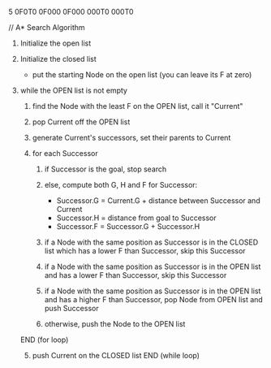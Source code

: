 5
0F0T0
0F000
0F000
000T0
000T0



// A* Search Algorithm
1.  Initialize the open list

2.  Initialize the closed list
    - put the starting Node on the open list (you can leave its F at zero)

3.  while the OPEN list is not empty
    1. find the Node with the least F on the OPEN list, call it "Current"

    2. pop Current off the OPEN list

    3. generate Current's successors, set their parents to Current

    4. for each Successor
       1. if Successor is the goal, stop search

       2. else, compute both G, H and F for Successor:
            - Successor.G = Current.G + distance between Successor and Current
            - Successor.H = distance from goal to Successor 
            - Successor.F = Successor.G + Successor.H

        3. if a Node with the same position as Successor is in the CLOSED list which has a lower F than Successor, skip this Successor

        4. if a Node with the same position as Successor is in the OPEN list and has a lower F than Successor, skip this Successor

        5. if a Node with the same position as Successor is in the OPEN list and has a higher F than Successor, pop Node from OPEN list and push Successor

        6. otherwise, push the Node to the OPEN list

    END (for loop)

    5. push Current on the CLOSED list
END (while loop)